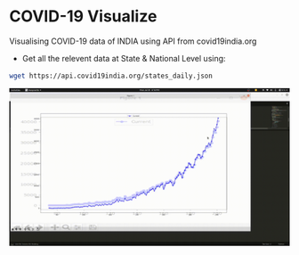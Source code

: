 # COVID-19 Visualize

Visualising COVID-19 data of INDIA using API from covid19india.org

- Get all the relevent data at State & National Level using:

```bash
wget https://api.covid19india.org/states_daily.json
```

<img src="./media/output.gif" alt="">

<!-- https://s4.ezgif.com/save/ezgif-4-6124051f4309.gif -->